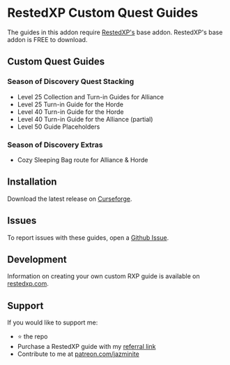 # RestedXP Custom Quest Guides
The guides in this addon require [RestedXP's][1] base addon. RestedXP's base addon is FREE to download.

## Custom Quest Guides

### Season of Discovery Quest Stacking

- Level 25 Collection and Turn-in Guides for Alliance
- Level 25 Turn-in Guide for the Horde
- Level 40 Turn-in Guide for the Horde
- Level 40 Turn-in Guide for the Alliance (partial)
- Level 50 Guide Placeholders

### Season of Discovery Extras
- Cozy Sleeping Bag route for Alliance & Horde

## Installation
Download the latest release on [Curseforge][2].

## Issues
To report issues with these guides, open a [Github Issue][4].

## Development
Information on creating your own custom RXP guide is available on [restedxp.com][5].

## Support
If you would like to support me:
- ⭐ the repo
- Purchase a RestedXP guide with my [referral link][1]
- Contribute to me at [patreon.com/jazminite][6]


[1]: https://www.restedxp.com/ref/jazminite
[2]: https://www.curseforge.com/wow/addons/rxp-quest-guides
[4]: https://github.com/jazminite/RXPGuides_Quests/issues/new/choose
[5]: https://www.restedxp.com/custom-guides
[6]: https://www.patreon.com/jazminite